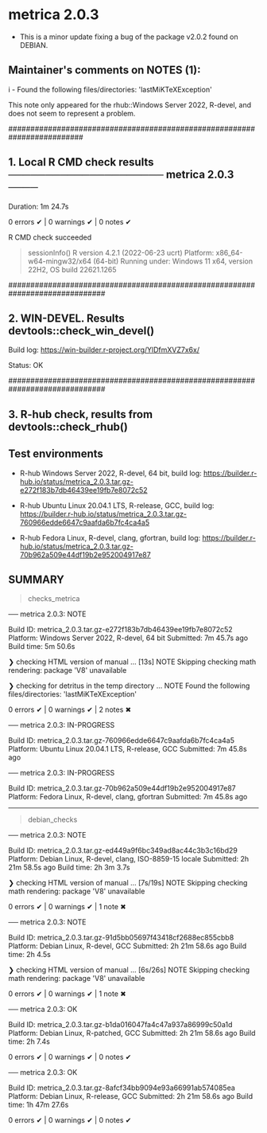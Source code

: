 # metrica 2.0.3

* This is a minor update fixing a bug of the package v2.0.2 found on DEBIAN. 

## Maintainer's comments on NOTES (1):

i - Found the following files/directories:
    'lastMiKTeXException'
  
This note only appeared for the rhub::Windows Server 2022, R-devel, and does not seem to represent a problem.

#########################################################################

## 1. Local R CMD check results ───────────────────── metrica 2.0.3 ────
Duration: 1m 24.7s

0 errors ✔ | 0 warnings ✔ | 0 notes ✔

R CMD check succeeded

> sessionInfo()
R version 4.2.1 (2022-06-23 ucrt)
Platform: x86_64-w64-mingw32/x64 (64-bit)
Running under: Windows 11 x64, version 22H2, OS build 22621.1265

##############################################################################

## 2. WIN-DEVEL. Results devtools::check_win_devel()

Build log: https://win-builder.r-project.org/YlDfmXVZ7x6x/

Status: OK

##############################################################################

## 3. R-hub check, results from devtools::check_rhub()

## Test environments

- R-hub Windows Server 2022, R-devel, 64 bit, build log:
https://builder.r-hub.io/status/metrica_2.0.3.tar.gz-e272f183b7db46439ee19fb7e8072c52

- R-hub Ubuntu Linux 20.04.1 LTS, R-release, GCC, build log:
https://builder.r-hub.io/status/metrica_2.0.3.tar.gz-760966edde6647c9aafda6b7fc4ca4a5

- R-hub Fedora Linux, R-devel, clang, gfortran, build log:
https://builder.r-hub.io/status/metrica_2.0.3.tar.gz-70b962a509e44df19b2e952004917e87

## SUMMARY

> checks_metrica

── metrica 2.0.3: NOTE

  Build ID:   metrica_2.0.3.tar.gz-e272f183b7db46439ee19fb7e8072c52
  Platform:   Windows Server 2022, R-devel, 64 bit
  Submitted:  7m 45.7s ago
  Build time: 5m 50.6s

❯ checking HTML version of manual ... [13s] NOTE
  Skipping checking math rendering: package 'V8' unavailable

❯ checking for detritus in the temp directory ... NOTE
  Found the following files/directories:
    'lastMiKTeXException'

0 errors ✔ | 0 warnings ✔ | 2 notes ✖

── metrica 2.0.3: IN-PROGRESS

  Build ID:   metrica_2.0.3.tar.gz-760966edde6647c9aafda6b7fc4ca4a5
  Platform:   Ubuntu Linux 20.04.1 LTS, R-release, GCC
  Submitted:  7m 45.8s ago


── metrica 2.0.3: IN-PROGRESS

  Build ID:   metrica_2.0.3.tar.gz-70b962a509e44df19b2e952004917e87
  Platform:   Fedora Linux, R-devel, clang, gfortran
  Submitted:  7m 45.8s ago
  
------------

> debian_checks

── metrica 2.0.3: NOTE

  Build ID:   metrica_2.0.3.tar.gz-ed449a9f6bc349ad8ac44c3b3c16bd29
  Platform:   Debian Linux, R-devel, clang, ISO-8859-15 locale
  Submitted:  2h 21m 58.5s ago
  Build time: 2h 3m 3.7s

❯ checking HTML version of manual ... [7s/19s] NOTE
  Skipping checking math rendering: package 'V8' unavailable

0 errors ✔ | 0 warnings ✔ | 1 note ✖

── metrica 2.0.3: NOTE

  Build ID:   metrica_2.0.3.tar.gz-91d5bb05697f43418cf2688ec855cbb8
  Platform:   Debian Linux, R-devel, GCC
  Submitted:  2h 21m 58.6s ago
  Build time: 2h 4.5s

❯ checking HTML version of manual ... [6s/26s] NOTE
  Skipping checking math rendering: package 'V8' unavailable

0 errors ✔ | 0 warnings ✔ | 1 note ✖

── metrica 2.0.3: OK

  Build ID:   metrica_2.0.3.tar.gz-b1da016047fa4c47a937a86999c50a1d
  Platform:   Debian Linux, R-patched, GCC
  Submitted:  2h 21m 58.6s ago
  Build time: 2h 7.4s

0 errors ✔ | 0 warnings ✔ | 0 notes ✔

── metrica 2.0.3: OK

  Build ID:   metrica_2.0.3.tar.gz-8afcf34bb9094e93a66991ab574085ea
  Platform:   Debian Linux, R-release, GCC
  Submitted:  2h 21m 58.6s ago
  Build time: 1h 47m 27.6s

0 errors ✔ | 0 warnings ✔ | 0 notes ✔


